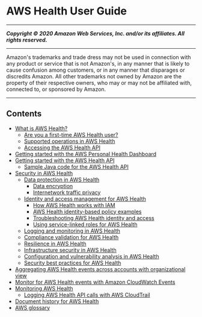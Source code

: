 # AWS Health User Guide

-----
*****Copyright &copy; 2020 Amazon Web Services, Inc. and/or its affiliates. All rights reserved.*****

-----
Amazon's trademarks and trade dress may not be used in 
     connection with any product or service that is not Amazon's, 
     in any manner that is likely to cause confusion among customers, 
     or in any manner that disparages or discredits Amazon. All other 
     trademarks not owned by Amazon are the property of their respective
     owners, who may or may not be affiliated with, connected to, or 
     sponsored by Amazon.

-----
## Contents
+ [What is AWS Health?](what-is-aws-health.md)
   + [Are you a first-time AWS Health user?](first-time-user.md)
   + [Supported operations in AWS Health](supported-operations.md)
   + [Accessing the AWS Health API](health-api.md)
+ [Getting started with the AWS Personal Health Dashboard](getting-started-phd.md)
+ [Getting started with the AWS Health API](getting-started-api.md)
   + [Sample Java code for the AWS Health API](code-sample-java.md)
+ [Security in AWS Health](security.md)
   + [Data protection in AWS Health](data-protection.md)
      + [Data encryption](data-encryption.md)
      + [Internetwork traffic privacy](internetwork-privacy.md)
   + [Identity and access management for AWS Health](controlling-access.md)
      + [How AWS Health works with IAM](security_iam_service-with-iam.md)
      + [AWS Health identity-based policy examples](security_iam_id-based-policy-examples.md)
      + [Troubleshooting AWS Health identity and access](security_iam_troubleshoot.md)
      + [Using service-linked roles for AWS Health](using-service-linked-roles.md)
   + [Logging and monitoring in AWS Health](monitoring-overview.md)
   + [Compliance validation for AWS Health](aws-health-compliance.md)
   + [Resilience in AWS Health](disaster-recovery-resiliency.md)
   + [Infrastructure security in AWS Health](infrastructure-security.md)
   + [Configuration and vulnerability analysis in AWS Health](vulnerability-analysis-and-management.md)
   + [Security best practices for AWS Health](security-best-practices.md)
+ [Aggregating AWS Health events across accounts with organizational view](aggregate-events.md)
+ [Monitor for AWS Health events with Amazon CloudWatch Events](cloudwatch-events-health.md)
+ [Monitoring AWS Health](monitoring-logging-health-events.md)
   + [Logging AWS Health API calls with AWS CloudTrail](logging-using-cloudtrail.md)
+ [Document history for AWS Health](doc-history.md)
+ [AWS glossary](glossary.md)